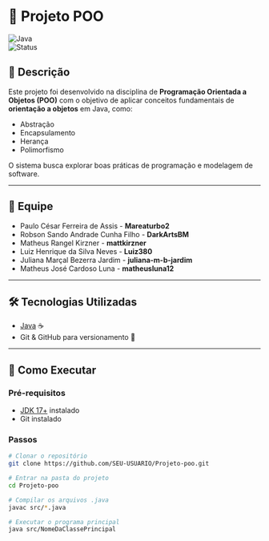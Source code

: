 # 🚀 Projeto POO  

![Java](https://img.shields.io/badge/Java-ED8B00?style=for-the-badge&logo=openjdk&logoColor=white)  
![Status](https://img.shields.io/badge/Status-Em%20Desenvolvimento-yellow?style=for-the-badge)  

## 📌 Descrição  
Este projeto foi desenvolvido na disciplina de **Programação Orientada a Objetos (POO)** com o objetivo de aplicar conceitos fundamentais de **orientação a objetos** em Java, como:  
- Abstração  
- Encapsulamento  
- Herança  
- Polimorfismo  

O sistema busca explorar boas práticas de programação e modelagem de software.  

---

## 👥 Equipe  
- Paulo César Ferreira de Assis - **Mareaturbo2**  
- Robson Sando Andrade Cunha Filho - **DarkArtsBM**  
- Matheus Rangel Kirzner - **mattkirzner**  
- Luiz Henrique da Silva Neves - **Luiz380**  
- Juliana Marçal Bezerra Jardim - **juliana-m-b-jardim**  
- Matheus José Cardoso Luna - **matheusluna12**  

---

## 🛠 Tecnologias Utilizadas  
- [Java](https://www.oracle.com/java/) ☕  
- Git & GitHub para versionamento 🔧  

---

## 🚀 Como Executar  

### Pré-requisitos  
- [JDK 17+](https://www.oracle.com/java/technologies/javase-jdk17-downloads.html) instalado  
- Git instalado  

### Passos  
```bash
# Clonar o repositório
git clone https://github.com/SEU-USUARIO/Projeto-poo.git

# Entrar na pasta do projeto
cd Projeto-poo

# Compilar os arquivos .java
javac src/*.java

# Executar o programa principal
java src/NomeDaClassePrincipal
